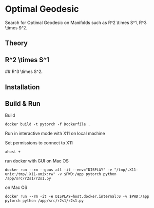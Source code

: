 # Optimal Geodesic
Search for Optimal Geodesic on Manifolds such as R^2 \times S^1, R^3 \times S^2.

## Theory

## R^2 \times S^1

## R^3 \times S^2.

## Installation 

## Build & Run

Build

```
docker build -t pytorch -f Dockerfile .
```

Run in interactive mode with X11 on local machine

Set permissions to connect to X11

```
xhost +
```

run docker with GUI on Mac OS

```
docker run --rm --gpus all -it --env="DISPLAY" -v "/tmp/.X11-unix:/tmp/.X11-unix:rw" -v $PWD:/app pytorch python /app/src/r2s1/r2s1.py
```

on Mac OS

```
docker run --rm -it -e DISPLAY=host.docker.internal:0 -v $PWD:/app pytorch python /app/src/r2s1/r2s1.py
```
